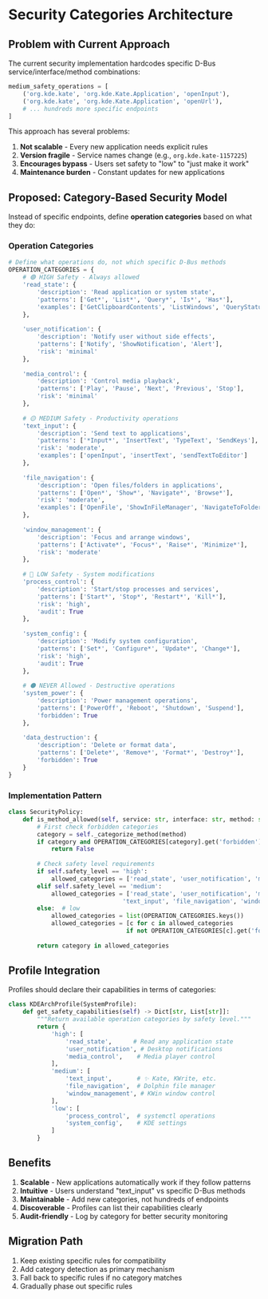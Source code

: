 # Security Categories Architecture

## Problem with Current Approach

The current security implementation hardcodes specific D-Bus service/interface/method combinations:

```python
medium_safety_operations = [
    ('org.kde.kate', 'org.kde.Kate.Application', 'openInput'),
    ('org.kde.kate', 'org.kde.Kate.Application', 'openUrl'),
    # ... hundreds more specific endpoints
]
```

This approach has several problems:
1. **Not scalable** - Every new application needs explicit rules
2. **Version fragile** - Service names change (e.g., `org.kde.kate-1157225`)
3. **Encourages bypass** - Users set safety to "low" to "just make it work"
4. **Maintenance burden** - Constant updates for new applications

## Proposed: Category-Based Security Model

Instead of specific endpoints, define **operation categories** based on what they do:

### Operation Categories

```python
# Define what operations do, not which specific D-Bus methods
OPERATION_CATEGORIES = {
    # 🟢 HIGH Safety - Always allowed
    'read_state': {
        'description': 'Read application or system state',
        'patterns': ['Get*', 'List*', 'Query*', 'Is*', 'Has*'],
        'examples': ['GetClipboardContents', 'ListWindows', 'QueryStatus']
    },
    
    'user_notification': {
        'description': 'Notify user without side effects',
        'patterns': ['Notify', 'ShowNotification', 'Alert'],
        'risk': 'minimal'
    },
    
    'media_control': {
        'description': 'Control media playback',
        'patterns': ['Play', 'Pause', 'Next', 'Previous', 'Stop'],
        'risk': 'minimal'
    },
    
    # 🟡 MEDIUM Safety - Productivity operations
    'text_input': {
        'description': 'Send text to applications',
        'patterns': ['*Input*', 'InsertText', 'TypeText', 'SendKeys'],
        'risk': 'moderate',
        'examples': ['openInput', 'insertText', 'sendTextToEditor']
    },
    
    'file_navigation': {
        'description': 'Open files/folders in applications',
        'patterns': ['Open*', 'Show*', 'Navigate*', 'Browse*'],
        'risk': 'moderate',
        'examples': ['OpenFile', 'ShowInFileManager', 'NavigateToFolder']
    },
    
    'window_management': {
        'description': 'Focus and arrange windows',
        'patterns': ['Activate*', 'Focus*', 'Raise*', 'Minimize*'],
        'risk': 'moderate'
    },
    
    # 🔴 LOW Safety - System modifications
    'process_control': {
        'description': 'Start/stop processes and services',
        'patterns': ['Start*', 'Stop*', 'Restart*', 'Kill*'],
        'risk': 'high',
        'audit': True
    },
    
    'system_config': {
        'description': 'Modify system configuration',
        'patterns': ['Set*', 'Configure*', 'Update*', 'Change*'],
        'risk': 'high',
        'audit': True
    },
    
    # ⚫ NEVER Allowed - Destructive operations
    'system_power': {
        'description': 'Power management operations',
        'patterns': ['PowerOff', 'Reboot', 'Shutdown', 'Suspend'],
        'forbidden': True
    },
    
    'data_destruction': {
        'description': 'Delete or format data',
        'patterns': ['Delete*', 'Remove*', 'Format*', 'Destroy*'],
        'forbidden': True
    }
}
```

### Implementation Pattern

```python
class SecurityPolicy:
    def is_method_allowed(self, service: str, interface: str, method: str) -> bool:
        # First check forbidden categories
        category = self._categorize_method(method)
        if category and OPERATION_CATEGORIES[category].get('forbidden'):
            return False
            
        # Check safety level requirements
        if self.safety_level == 'high':
            allowed_categories = ['read_state', 'user_notification', 'media_control']
        elif self.safety_level == 'medium':
            allowed_categories = ['read_state', 'user_notification', 'media_control',
                                'text_input', 'file_navigation', 'window_management']
        else:  # low
            allowed_categories = list(OPERATION_CATEGORIES.keys())
            allowed_categories = [c for c in allowed_categories 
                                 if not OPERATION_CATEGORIES[c].get('forbidden')]
        
        return category in allowed_categories
```

## Profile Integration

Profiles should declare their capabilities in terms of categories:

```python
class KDEArchProfile(SystemProfile):
    def get_safety_capabilities(self) -> Dict[str, List[str]]:
        """Return available operation categories by safety level."""
        return {
            'high': [
                'read_state',      # Read any application state
                'user_notification', # Desktop notifications
                'media_control',    # Media player control
            ],
            'medium': [
                'text_input',       # ✨ Kate, KWrite, etc.
                'file_navigation',  # Dolphin file manager
                'window_management', # KWin window control
            ],
            'low': [
                'process_control',  # systemctl operations
                'system_config',    # KDE settings
            ]
        }
```

## Benefits

1. **Scalable** - New applications automatically work if they follow patterns
2. **Intuitive** - Users understand "text_input" vs specific D-Bus methods  
3. **Maintainable** - Add new categories, not hundreds of endpoints
4. **Discoverable** - Profiles can list their capabilities clearly
5. **Audit-friendly** - Log by category for better security monitoring

## Migration Path

1. Keep existing specific rules for compatibility
2. Add category detection as primary mechanism
3. Fall back to specific rules if no category matches
4. Gradually phase out specific rules